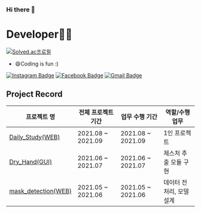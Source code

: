 <div align=center>

</div>

### Hi there 👋
<!-- <div align=center> -->


# **Developer👨‍💻** <!--[![Hits](https://hits.seeyoufarm.com/api/count/incr/badge.svg?url=https%3A%2F%2Fgithub.com%2Fzzsza)](https://hits.yws1502.com) -->

[![Solved.ac프로필](http://mazassumnida.wtf/api/v2/generate_badge?boj=yws1502)](https://solved.ac/profile/yws1502)


- 😄Coding is fun :)

[![Instagram Badge](https://img.shields.io/badge/-Instagram-dd2a7b?style=flat-square&logo=instagram&logoColor=white&link=https://www.instagram.com/ttest/)](https://www.instagram.com/usang_yun/) [![Facebook Badge](https://img.shields.io/badge/facebook-1877f2?style=flat-square&logo=facebook&logoColor=white&link=https://www.facebook.com/tae.y.kim.56)](https://www.facebook.com/profile.php?id=100007297308754) [![Gmail Badge](https://img.shields.io/badge/Gmail-d14836?style=flat-square&logo=Gmail&logoColor=white&link=mailto:kimtaeyou0923@gmail.com)](mailto:woosang0430@gmail.com)
<!--   [![Tech Blog Badge](http://img.shields.io/badge/-Tech%20blog-black?style=flat-square&logo=github&link=https://shoman2.github.io/)](https://shoman2.github.io/) -->


## Project Record
| 프로젝트 명 | 전체 프로젝트 기간 | 업무 수행 기간 | 역할/수행 업무 |
| -- | -- | -- | --|
| [Daily_Study(WEB)](https://github.com/yws1502/DailyStudy) | 2021.08 ~ 2021.09 | 2021.08 ~ 2021.09 | 1인 프로젝트 |
| [Dry_Hand(GUI)](https://velog.io/@yws1502/DryHand-Project) | 2021.06 ~ 2021.07 | 2021.06 ~ 2021.07 | 제스처 추출 모듈 구현 |
| [mask_detection(WEB)](https://velog.io/@yws1502/Mask-Recognition-Project) | 2021.05 ~ 2021.06 | 2021.05 ~ 2021.06 | 데이터 전처리, 모델 설계 |




<!-- **yws1502/yws1502** is a ✨ _special_ ✨ repository because its `README.md` (this file) appears on your GitHub profile.

Here are some ideas to get you started:

- 🔭 I’m currently working on ...
- 🌱 I’m currently learning ...
- 👯 I’m looking to collaborate on ...
- 🤔 I’m looking for help with ...
- 💬 Ask me about ...
- 📫 How to reach me: ...
- 😄 Pronouns: ...
- ⚡ Fun fact: ... -->


